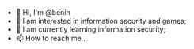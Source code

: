 ##
- 👋 Hi, I'm @benih
- 👀 I am interested in information security and games;
- 🌱 I am currently learning information security;
- 📫 How to reach me...
##
